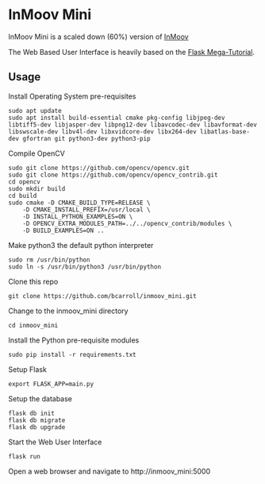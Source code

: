 # InMoov Mini 

InMoov Mini is a scaled down (60%) version of [InMoov](http://inmoov.fr)

The Web Based User Interface is heavily based on the [Flask Mega-Tutorial](https://blog.miguelgrinberg.com/post/the-flask-mega-tutorial-part-i-hello-world).

## Usage

Install Operating System pre-requisites
```
sudo apt update
sudo apt install build-essential cmake pkg-config libjpeg-dev libtiff5-dev libjasper-dev libpng12-dev libavcodec-dev libavformat-dev libswscale-dev libv4l-dev libxvidcore-dev libx264-dev libatlas-base-dev gfortran git python3-dev python3-pip
```

Compile OpenCV
```
sudo git clone https://github.com/opencv/opencv.git
sudo git clone https://github.com/opencv/opencv_contrib.git
cd opencv
sudo mkdir build
cd build
sudo cmake -D CMAKE_BUILD_TYPE=RELEASE \
    -D CMAKE_INSTALL_PREFIX=/usr/local \
    -D INSTALL_PYTHON_EXAMPLES=ON \
    -D OPENCV_EXTRA_MODULES_PATH=../../opencv_contrib/modules \
    -D BUILD_EXAMPLES=ON ..
```

Make python3 the default python interpreter
```
sudo rm /usr/bin/python
sudo ln -s /usr/bin/python3 /usr/bin/python
```

Clone this repo
```
git clone https://github.com/bcarroll/inmoov_mini.git
```

Change to the inmoov_mini directory
```
cd inmoov_mini
```

Install the Python pre-requisite modules
```
sudo pip install -r requirements.txt
```

Setup Flask
```
export FLASK_APP=main.py
```

Setup the database
```
flask db init
flask db migrate
flask db upgrade
```

Start the Web User Interface
```
flask run
```

Open a web browser and navigate to http://inmoov_mini:5000
